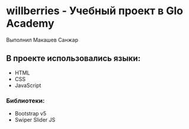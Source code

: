 # willberries - Учебный проект в Glo Academy
Выполнил Макашев Санжар
## В проекте использовались языки:
- HTML
- CSS
- JavaScript
### Библиотеки:
- Bootstrap v5
- Swiper Slider JS
